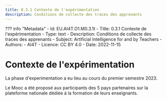 ```yaml
---
title: 0.3.1 Contexte de l'expérimentation
description: Conditions de collecte des traces des apprenants
---
```

??? info "Metadata"
    - Id: EU.AI4T.O1.M0.3.1t
    - Title: 0.3.1 Contexte de l'expérimentation
    - Type: text
    - Description: Conditions de collecte des traces des apprenants
    - Subject: Artificial Intelligence for and by Teachers
    - Authors:
        - AI4T 
    - Licence: CC BY 4.0
    - Date: 2022-11-15

# Contexte de l'expérimentation

La phase d'experimentation a eu lieu au cours du premier semestre 2023.

Le Mooc a été proposé aux participants des 5 pays partenaires sur la plateforme nationale dédiée à la formation de leurs enseignants.

